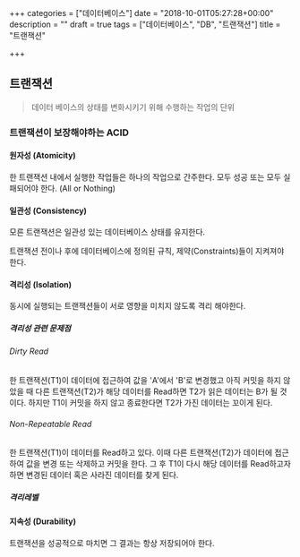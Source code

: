 +++
categories = ["데이터베이스"]
date = "2018-10-01T05:27:28+00:00"
description = ""
draft = true
tags = ["데이터베이스", "DB", "트랜잭션"]
title = "트랜잭션"

+++
## 트랜잭션

> 데이터 베이스의 상태를 변화시키기 위해 수행하는 작업의 단위

### 트랜잭션이 보장해야하는 ACID

#### 원자성 (Atomicity)

한 트랜잭션 내에서 실행한 작업들은 하나의 작업으로 간주한다. 모두 성공 또는 모두 실패되어야 한다. (All or Nothing)

#### 일관성 (Consistency)

모른 트랜잭션은 일관성 있는 데이터베이스 상태를 유지한다.

트랜잭션 전이나 후에 데이터베이스에 정의된 규칙, 제약(Constraints)들이 지켜져야 한다.

#### 격리성 (Isolation)

동시에 실행되는 트랜잭션들이 서로 영향을 미치지 않도록 격리 해야한다.

##### 격리성 관련 문제점

###### Dirty Read

한 트랜잭션(T1)이 데이터에 접근하여 값을 'A'에서 'B'로 변경했고 아직 커밋을 하지 않았을 때 다른 트랜잭션(T2)가 해당 데이터를 Read하면 T2가 읽은 데이터는 B가 될 것이다. 하지만 T1이 커밋을 하지 않고 종료한다면 T2가 가진 데이터는 꼬이게 된다.

###### Non-Repeatable Read

한 트랜잭션(T1)이 데이터를 Read하고 있다. 이때 다른 트랜잭션(T2)가 데이터에 접근하여 값을 변경 또는 삭제하고 커밋을 한다. 그 후 T1이 다시 해당 데이터를 Read하고자 하면 변경된 데이터 혹은 사라진 데이터를 찾게 된다.

##### 격리레벨

#### 지속성 (Durability)

트랜잭션을 성공적으로 마치면 그 결과는 항상 저장되어야 한다.
